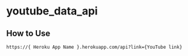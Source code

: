 # youtube_data_api

## How to Use

```
https://{ Heroku App Name }.herokuapp.com/api?link={YouTube link}

```


